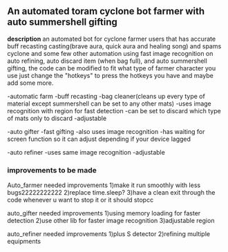## **An automated toram cyclone bot farmer with auto summershell gifting**

**description** an automated bot for cyclone farmer users that has accurate buff recasting casting(brave aura, quick aura and healing song) and spams cyclone and some few other automation using fast image recognition on auto refining, auto discard item (when bag full), and auto summershell gifting, the code can be modified to fit what type of farmer character you use just change the "hotkeys" to press the hotkeys you have and maybe add some more.

-automatic farm 
  -buff recasting
  -bag cleaner(cleans up every type of material except summershell can be set to any other mats)
  -uses image recognition with region for fast detection
  -can be set to discard which type of mats only to discard
  -adjustable
  
-auto gifter
  -fast gifting
  -also uses image recognition
  -has waiting for screen function so it can adjust depending if your device lagged

-auto refiner
  -uses same image recognition
  -adjustable

### improvements to be made

Auto_farmer needed improvements
1)make it run smoothly with less bugs22222222222
2)replace time.sleep?
3)have a clean exit through the code whenever u want to stop it or it should stopcc
        
auto_gifter needed improvements
1)using memory loading for faster detection
2)use other lib for faster image recognition
3)adjustable region

auto_refiner needed improvements
1)plus S detector
2)refining multiple equipments

